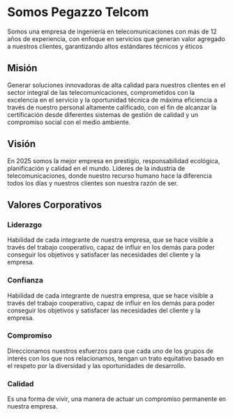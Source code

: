# Somos Pegazzo Telcom

Somos una empresa de ingeniería en telecomunicaciones con más de 12 años de experiencia, con enfoque en servicios que generan valor agregado a nuestros clientes, garantizando altos estándares técnicos y éticos

## Misión

Generar soluciones innovadoras de alta calidad para nuestros clientes en el sector integral de las telecomunicaciones, comprometidos con la excelencia en el servicio y la oportunidad técnica de máxima eficiencia a través de nuestro personal altamente calificado, con el fin de alcanzar la certificación desde diferentes sistemas de gestión de calidad y un compromiso social con el medio ambiente.

## Visión

En 2025 somos la mejor empresa en prestigio, responsabilidad ecológica, planificación y calidad en el mundo. Líderes de la industria de telecomunicaciones, donde nuestro recurso humano hace la diferencia todos los días y nuestros clientes son nuestra razón de ser.

## Valores Corporativos

### Liderazgo

Habilidad de cada integrante de nuestra empresa, que se hace visible a través del trabajo cooperativo, capaz de influir en los demás para poder conseguir los objetivos y satisfacer las necesidades del cliente y la empresa.

### Confianza

Habilidad de cada integrante de nuestra empresa, que se hace visible a través del trabajo cooperativo, capaz de influir en los demás para poder conseguir los objetivos y satisfacer las necesidades del cliente y la empresa.

### Compromiso

Direccionamos nuestros esfuerzos para que cada uno de los grupos de interés con los que nos relacionamos, tengan un trato equitativo basado en el respeto por la diversidad y las oportunidades de desarrollo.

### Calidad

Es una forma de vivir, una manera de actuar un compromiso permanente en nuestra empresa.
